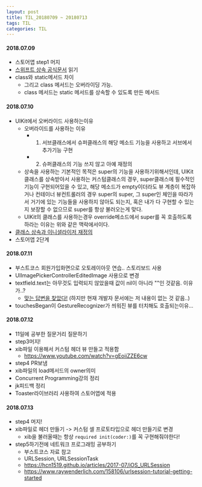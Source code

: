 ```yaml
---
layout: post
title: TIL_20180709 ~ 20180713
tags: TIL
categories: TIL
---
```


#### 2018.07.09
- 스토어앱 step1 머지
- [스위프트 상속 공식문서](https://docs.swift.org/swift-book/LanguageGuide/Inheritance.html) 읽기
- class와 static메서드 차이
  - 그리고 class 메서드는 오버라이딩 가능.
  - class 메서드는 static 메서드를 상속할 수 있도록 만든 메서드

#### 2018.07.10
- UIKit에서 오버라이드 사용하는이유
  - 오버라이드를 사용하는 이유
    - 1. 서브클래스에서 슈퍼클래스의 해당 메소드 기능을 사용하고 서브에서 추가기능 구현
    - 2. 슈퍼클래스의 기능 쓰지 않고 아예 재정의
  - 상속을 사용하는 기본적인 목적은 super의 기능을 사용하기위해서인데, UIKit클래스를 상속받아서 사용하는 커스텀클래스의 경우, super클래스에 필수적인 기능이 구현되어있을 수 있고, 해당 메소드가 empty이더라도 뷰 계층이 복잡하거나 컨테이너 뷰컨트롤러의 경우 super의 super, 그 super인 체인을 따라가서 거기에 있는 기능들을 사용하지 않아도 되는지, 혹은 내가 다 구현할 수 있는지 보장할 수 없으므로 super를 항상 불러오는게 맞다.
  - UIKit의 클래스를 사용하는경우 override메소드에서 super를 꼭 호출하도록 하라는 이유는 위와 같은 맥락에서이다.
- [클래스 상속과 이니셜라이저 재정의](https://docs.swift.org/swift-book/LanguageGuide/Initialization.html)
- 스토어앱 2단계

#### 2018.07.11
- 부스트코스 회원가입화면으로 오토레이아웃 연습.. 스토리보드 사용
- UIImagePickerControllerEditedImage 사용으로 변경
- textfield.text는 아무것도 입력되지 않았을때 값이 nil이 아니라 ""인 것같음. 이유가..?
  - [맞는 답변을 찾았다!](https://stackoverflow.com/a/22433201) (하지만 현재 개발자 문서에는 저 내용이 없는 것 같음..)
- touchesBegan이 GestureRecognizer가 씌워진 뷰를 터치해도 호출되는이유...

#### 2018.07.12
- 11일에 공부한 질문거리 질문하기
- step3머지!
- xib파일 이용해서 커스텀 헤더 뷰 만들고 적용함
  - https://www.youtube.com/watch?v=gEoiiZZE6cw
- step4 PR보냄
- xib파일의 load메서드의 owner의미
- Concurrent Programming강의 정리
- jk피드백 정리
- Toaster라이브러리 사용하여 스토어앱에 적용

#### 2018.07.13
- step4 머지!
- xib파일로 헤더 만들기 -> 커스텀 셀 프로토타입으로 헤더 만들기로 변경
  - xib을 불러올때는 항상 `required init(coder:)`를 꼭 구현해줘야한다!
- step5하기전에 네트워크 프로그래밍 공부하기
  - 부스트코스 자료 참고
  - URLSession, URLSessionTask
  - https://hcn1519.github.io/articles/2017-07/iOS_URLSession
  - https://www.raywenderlich.com/158106/urlsession-tutorial-getting-started
